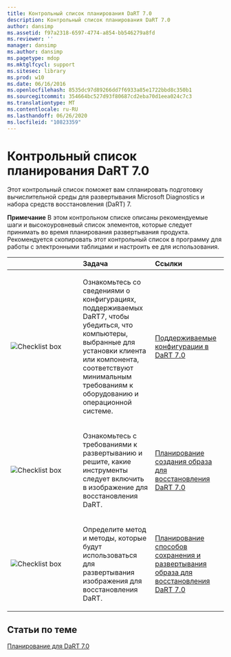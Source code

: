 ```yaml
---
title: Контрольный список планирования DaRT 7.0
description: Контрольный список планирования DaRT 7.0
author: dansimp
ms.assetid: f97a2318-6597-4774-a854-bb546279a8fd
ms.reviewer: ''
manager: dansimp
ms.author: dansimp
ms.pagetype: mdop
ms.mktglfcycl: support
ms.sitesec: library
ms.prod: w10
ms.date: 06/16/2016
ms.openlocfilehash: 8535dc97d89266dd7f6933a85e1722bbd8c350b1
ms.sourcegitcommit: 354664bc527d93f80687cd2eba70d1eea024c7c3
ms.translationtype: MT
ms.contentlocale: ru-RU
ms.lasthandoff: 06/26/2020
ms.locfileid: "10823359"
---
```

# Контрольный список планирования DaRT 7.0


Этот контрольный список поможет вам спланировать подготовку вычислительной среды для развертывания Microsoft Diagnostics и набора средств восстановления (DaRT) 7.

**Примечание**  В этом контрольном списке описаны рекомендуемые шаги и высокоуровневый список элементов, которые следует принимать во время планирования развертывания продукта. Рекомендуется скопировать этот контрольный список в программу для работы с электронными таблицами и настроить ее для использования.

 

<table>
<colgroup>
<col width="33%" />
<col width="33%" />
<col width="33%" />
</colgroup>
<thead>
<tr class="header">
<th align="left"></th>
<th align="left">Задача</th>
<th align="left">Ссылки</th>
</tr>
</thead>
<tbody>
<tr class="odd">
<td align="left"><img src="images/checklistbox.gif" alt="Checklist box" /></td>
<td align="left"><p>Ознакомьтесь со сведениями о конфигурациях, поддерживаемых DaRT7, чтобы убедиться, что компьютеры, выбранные для установки клиента или компонента, соответствуют минимальным требованиям к оборудованию и операционной системе.</p></td>
<td align="left"><p><a href="dart-70-supported-configurations-dart-7.md" data-raw-source="[DaRT 7.0 Supported Configurations](dart-70-supported-configurations-dart-7.md)">Поддерживаемые конфигурации в DaRT 7.0</a></p></td>
</tr>
<tr class="even">
<td align="left"><img src="images/checklistbox.gif" alt="Checklist box" /></td>
<td align="left"><p>Ознакомьтесь с требованиями к развертыванию и решите, какие инструменты следует включить в изображение для восстановления DaRT.</p></td>
<td align="left"><p><a href="planning-to-create-the-dart-70-recovery-image.md" data-raw-source="[Planning to Create the DaRT 7.0 Recovery Image](planning-to-create-the-dart-70-recovery-image.md)">Планирование создания образа для восстановления DaRT 7.0</a></p></td>
</tr>
<tr class="odd">
<td align="left"><img src="images/checklistbox.gif" alt="Checklist box" /></td>
<td align="left"><p>Определите метод и методы, которые будут использоваться для развертывания изображения для восстановления DaRT.</p></td>
<td align="left"><p><a href="planning-how-to-save-and-deploy-the-dart-70-recovery-image.md" data-raw-source="[Planning How to Save and Deploy the DaRT 7.0 Recovery Image](planning-how-to-save-and-deploy-the-dart-70-recovery-image.md)">Планирование способов сохранения и развертывания образа для восстановления DaRT 7.0</a></p></td>
</tr>
</tbody>
</table>

 

## Статьи по теме


[Планирование для DaRT 7.0](planning-for-dart-70-new-ia.md)

 

 





